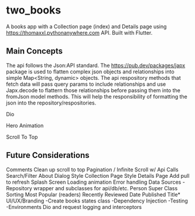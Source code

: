 # two_books

A books app with a Collection page (index) and Details page using https://thomaxxl.pythonanywhere.com API. Built with Flutter.
## Main Concepts

The api follows the Json:API standard. The https://pub.dev/packages/japx package is used to flatten complex json objects and relationships into simple Map<String, dynamic> objects. The api respository methods that fetch data will pass query params to include relationships and use Japx.decode to flattern those relationships before passing them into the fromJson model methods. This will help the responsibility of formatting the json into the repository/respositories.

Dio

Hero Animation

Scroll To Top

## Future Considerations

Comments
Clean up scroll to top
Pagination / Infinite Scroll w/ Api Calls
Search/Filter
About Dialog
Style Collection Page
Style Details Page
Add pull to refresh
Splash Screen
Loading animation
Error handling
Data Sources - Repository wrapper and subclasses for api/db/etc.
Person Super Class
Sorting
    Most Popular (readers)
    Recently Reviewed
    Date Published
    Title*
UI/UX/Branding
-Create books states class
-Dependency Injection
-Testing
-Environments
Dio and request logging and interceptors
